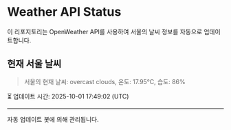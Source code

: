 
# Weather API Status

이 리포지토리는 OpenWeather API를 사용하여 서울의 날씨 정보를 자동으로 업데이트합니다.

## 현재 서울 날씨
> 서울의 현재 날씨: overcast clouds, 온도: 17.95°C, 습도: 86%

⏳ 업데이트 시간: 2025-10-01 17:49:02 (UTC)

---
자동 업데이트 봇에 의해 관리됩니다.
